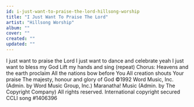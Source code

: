 ```yaml
---
id: i-just-want-to-praise-the-lord-hillsong-worship
title: "I Just Want To Praise The Lord"
artist: "Hillsong Worship"
album: ""
cover: ""
created: ""
updated: ""
---
```


I just want to praise the Lord
I just want to dance and celebrate yeah
I just want to bless my God
Lift my hands and sing (repeat)
Chorus:
Heavens and the earth proclaim
All the nations bow before You
All creation shouts Your praise
The majesty, honour and glory of God
©1992 Word Music, Inc. (Admin. by Word Music Group, Inc.) Maranatha! Music (Admin. by The Copyright Company)
All rights reserved. International copyright secured
CCLI song #1406396